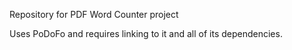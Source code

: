 Repository for PDF Word Counter project

Uses PoDoFo and requires linking to it and all of its dependencies.